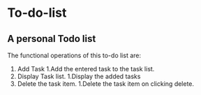 # To-do-list
## A personal Todo list

The functional operations of this to-do list are:
1. Add Task
  1.Add the entered task to the task list.
1. Display Task list.
  1.Display the added tasks
1. Delete the task item.
  1.Delete the task item on clicking delete.
